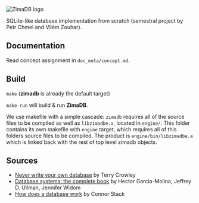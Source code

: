 ![ZimaDB logo](https://raw.githubusercontent.com/zouharvi/ZimaDB/master/doc_meta/logo/zimadb.png)

SQLite-like database implementation from scratch (semestral project by Petr Chmel and Vilém Zouhar).

## Documentation
Read concept assignment in `doc_meta/concept.md`.

## Build
`make` (**zimadb** is already the default target)

`make run` will build & run **ZimaDB**.

We use makefile with a simple cascade:
`zimadb` requires all of the source files to be compiled as well as `libzimadbe.a`, located in `engine/`. This folder contains its own makefile with `engine` target, which requires all of this folders source files to be compiled. The product is `engine/bin/libzimadbe.a` which is linked back with the rest of top level zimadb objects.

## Sources
- [Never write your own database](https://medium.com/@terrycrowley/never-write-your-own-database-736f704c780) by Terry Crowley
- [Database systems: the complete book](https://vufind.techlib.cz/Record/000144487#description) by Hector Garcia-Molina, Jeffrey D. Ullman, Jennifer Widom
- [How does a database work](https://cstack.github.io/db_tutorial/) by Connor Stack
